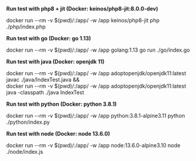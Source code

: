 

**Run test with php8 + jit (Docker: keinos/php8-jit:8.0.0-dev)**

docker run --rm -v $(pwd)/:/app/ -w /app keinos/php8-jit php ./php/index.php

**Run test with go (Docker: go 1.13)**

docker run --rm -v $(pwd)/:/app/ -w /app golang:1.13 go run ./go/index.go

**Run test with java (Docker: openjdk 11)**

docker run --rm -v $(pwd)/:/app/ -w /app adoptopenjdk/openjdk11:latest javac ./java/IndexTest.java && \
docker run --rm -v $(pwd)/:/app/ -w /app adoptopenjdk/openjdk11:latest java -classpath ./java IndexTest

**Run test with python (Docker: python 3.8.1)**

docker run --rm -v $(pwd)/:/app/ -w /app python:3.8.1-alpine3.11 python ./python/index.py

**Run test with node (Docker: node 13.6.0)**

docker run --rm -v $(pwd)/:/app/ -w /app node:13.6.0-alpine3.10 node ./node/index.js

